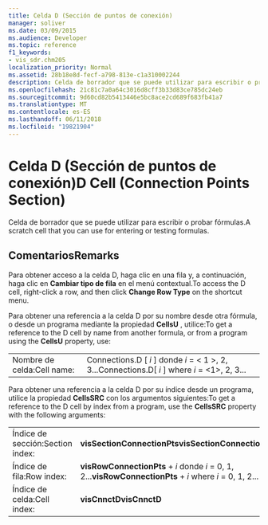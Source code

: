 ```yaml
---
title: Celda D (Sección de puntos de conexión)
manager: soliver
ms.date: 03/09/2015
ms.audience: Developer
ms.topic: reference
f1_keywords:
- vis_sdr.chm205
localization_priority: Normal
ms.assetid: 28b18e8d-fecf-a798-813e-c1a310002244
description: Celda de borrador que se puede utilizar para escribir o probar fórmulas.
ms.openlocfilehash: 21c81c7a0a64c3016d8cff3b33d83ce785dc24eb
ms.sourcegitcommit: 9d60cd82b5413446e5bc8ace2cd689f683fb41a7
ms.translationtype: MT
ms.contentlocale: es-ES
ms.lasthandoff: 06/11/2018
ms.locfileid: "19821904"
---
```

# <a name="d-cell-connection-points-section"></a><span data-ttu-id="3ab2e-103">Celda D (Sección de puntos de conexión)</span><span class="sxs-lookup"><span data-stu-id="3ab2e-103">D Cell (Connection Points Section)</span></span>

<span data-ttu-id="3ab2e-104">Celda de borrador que se puede utilizar para escribir o probar fórmulas.</span><span class="sxs-lookup"><span data-stu-id="3ab2e-104">A scratch cell that you can use for entering or testing formulas.</span></span>
  
## <a name="remarks"></a><span data-ttu-id="3ab2e-105">Comentarios</span><span class="sxs-lookup"><span data-stu-id="3ab2e-105">Remarks</span></span>

<span data-ttu-id="3ab2e-106">Para obtener acceso a la celda D, haga clic en una fila y, a continuación, haga clic en **Cambiar tipo de fila** en el menú contextual.</span><span class="sxs-lookup"><span data-stu-id="3ab2e-106">To access the D cell, right-click a row, and then click **Change Row Type** on the shortcut menu.</span></span> 
  
<span data-ttu-id="3ab2e-107">Para obtener una referencia a la celda D por su nombre desde otra fórmula, o desde un programa mediante la propiedad **CellsU** , utilice:</span><span class="sxs-lookup"><span data-stu-id="3ab2e-107">To get a reference to the D cell by name from another formula, or from a program using the **CellsU** property, use:</span></span> 
  
|||
|:-----|:-----|
| <span data-ttu-id="3ab2e-108">Nombre de celda:</span><span class="sxs-lookup"><span data-stu-id="3ab2e-108">Cell name:</span></span>  <br/> | <span data-ttu-id="3ab2e-109">Connections.D [ *i* ] donde *i* = < 1 >, 2, 3...</span><span class="sxs-lookup"><span data-stu-id="3ab2e-109">Connections.D[  *i*  ]            where  *i*  = <1>, 2, 3...</span></span>  <br/> |
   
<span data-ttu-id="3ab2e-110">Para obtener una referencia a la celda D por su índice desde un programa, utilice la propiedad **CellsSRC** con los argumentos siguientes:</span><span class="sxs-lookup"><span data-stu-id="3ab2e-110">To get a reference to the D cell by index from a program, use the **CellsSRC** property with the following arguments:</span></span> 
  
|||
|:-----|:-----|
| <span data-ttu-id="3ab2e-111">Índice de sección:</span><span class="sxs-lookup"><span data-stu-id="3ab2e-111">Section index:</span></span>  <br/> |<span data-ttu-id="3ab2e-112">**visSectionConnectionPts**</span><span class="sxs-lookup"><span data-stu-id="3ab2e-112">**visSectionConnectionPts**</span></span> <br/> |
| <span data-ttu-id="3ab2e-113">Índice de fila:</span><span class="sxs-lookup"><span data-stu-id="3ab2e-113">Row index:</span></span>  <br/> |<span data-ttu-id="3ab2e-114">**visRowConnectionPts** +  *i* donde *i* = 0, 1, 2...</span><span class="sxs-lookup"><span data-stu-id="3ab2e-114">**visRowConnectionPts** +  *i*            where  *i*  = 0, 1, 2...</span></span>  <br/> |
| <span data-ttu-id="3ab2e-115">Índice de celda:</span><span class="sxs-lookup"><span data-stu-id="3ab2e-115">Cell index:</span></span>  <br/> |<span data-ttu-id="3ab2e-116">**visCnnctD**</span><span class="sxs-lookup"><span data-stu-id="3ab2e-116">**visCnnctD**</span></span> <br/> |
   

